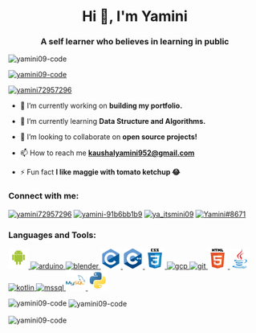 <h1 align="center">Hi 👋, I'm Yamini</h1>
<h3 align="center">A self learner who believes in learning in public</h3>

<p align="left"> <img src="https://komarev.com/ghpvc/?username=yamini09-code&label=Profile%20views&color=0e75b6&style=flat" alt="yamini09-code" /> </p>

<p align="left"> <a href="https://github.com/ryo-ma/github-profile-trophy"><img src="https://github-profile-trophy.vercel.app/?username=yamini09-code" alt="yamini09-code" /></a> </p>

<p align="left"> <a href="https://twitter.com/yamini72957296" target="blank"><img src="https://img.shields.io/twitter/follow/yamini72957296?logo=twitter&style=for-the-badge" alt="yamini72957296" /></a> </p>

- 🔭 I’m currently working on **building my portfolio.**    

- 🌱 I’m currently learning **Data Structure and Algorithms.**

- 👯 I’m looking to collaborate on **open source projects!**

- 📫 How to reach me **kaushalyamini952@gmail.com**

- ⚡ Fun fact **I like maggie with tomato ketchup 😂**

<h3 align="left">Connect with me:</h3>
<p align="left">
<a href="https://twitter.com/yamini72957296" target="blank"><img align="center" src="https://raw.githubusercontent.com/rahuldkjain/github-profile-readme-generator/master/src/images/icons/Social/twitter.svg" alt="yamini72957296" height="30" width="40" /></a>
<a href="https://linkedin.com/in/yamini-91b6bb1b9" target="blank"><img align="center" src="https://raw.githubusercontent.com/rahuldkjain/github-profile-readme-generator/master/src/images/icons/Social/linked-in-alt.svg" alt="yamini-91b6bb1b9" height="30" width="40" /></a>
<a href="https://instagram.com/ya_itsmini09" target="blank"><img align="center" src="https://raw.githubusercontent.com/rahuldkjain/github-profile-readme-generator/master/src/images/icons/Social/instagram.svg" alt="ya_itsmini09" height="30" width="40" /></a>
<a href="https://discord.gg/Yamini#8671" target="blank"><img align="center" src="https://raw.githubusercontent.com/rahuldkjain/github-profile-readme-generator/master/src/images/icons/Social/discord.svg" alt="Yamini#8671" height="30" width="40" /></a>
</p>

<h3 align="left">Languages and Tools:</h3>
<p align="left"> <a href="https://developer.android.com" target="_blank"> <img src="https://raw.githubusercontent.com/devicons/devicon/master/icons/android/android-original-wordmark.svg" alt="android" width="40" height="40"/> </a> <a href="https://www.arduino.cc/" target="_blank"> <img src="https://cdn.worldvectorlogo.com/logos/arduino-1.svg" alt="arduino" width="40" height="40"/> </a> <a href="https://www.blender.org/" target="_blank"> <img src="https://download.blender.org/branding/community/blender_community_badge_white.svg" alt="blender" width="40" height="40"/> </a> <a href="https://www.cprogramming.com/" target="_blank"> <img src="https://raw.githubusercontent.com/devicons/devicon/master/icons/c/c-original.svg" alt="c" width="40" height="40"/> </a> <a href="https://www.w3schools.com/cpp/" target="_blank"> <img src="https://raw.githubusercontent.com/devicons/devicon/master/icons/cplusplus/cplusplus-original.svg" alt="cplusplus" width="40" height="40"/> </a> <a href="https://www.w3schools.com/css/" target="_blank"> <img src="https://raw.githubusercontent.com/devicons/devicon/master/icons/css3/css3-original-wordmark.svg" alt="css3" width="40" height="40"/> </a> <a href="https://cloud.google.com" target="_blank"> <img src="https://www.vectorlogo.zone/logos/google_cloud/google_cloud-icon.svg" alt="gcp" width="40" height="40"/> </a> <a href="https://git-scm.com/" target="_blank"> <img src="https://www.vectorlogo.zone/logos/git-scm/git-scm-icon.svg" alt="git" width="40" height="40"/> </a> <a href="https://www.w3.org/html/" target="_blank"> <img src="https://raw.githubusercontent.com/devicons/devicon/master/icons/html5/html5-original-wordmark.svg" alt="html5" width="40" height="40"/> </a> <a href="https://www.java.com" target="_blank"> <img src="https://raw.githubusercontent.com/devicons/devicon/master/icons/java/java-original.svg" alt="java" width="40" height="40"/> </a> <a href="https://kotlinlang.org" target="_blank"> <img src="https://www.vectorlogo.zone/logos/kotlinlang/kotlinlang-icon.svg" alt="kotlin" width="40" height="40"/> </a> <a href="https://www.microsoft.com/en-us/sql-server" target="_blank"> <img src="https://www.svgrepo.com/show/303229/microsoft-sql-server-logo.svg" alt="mssql" width="40" height="40"/> </a> <a href="https://www.mysql.com/" target="_blank"> <img src="https://raw.githubusercontent.com/devicons/devicon/master/icons/mysql/mysql-original-wordmark.svg" alt="mysql" width="40" height="40"/> </a> <a href="https://www.python.org" target="_blank"> <img src="https://raw.githubusercontent.com/devicons/devicon/master/icons/python/python-original.svg" alt="python" width="40" height="40"/> </a> </p>

<p><img align="left" src="https://github-readme-stats.vercel.app/api/top-langs?username=yamini09-code&show_icons=true&locale=en&layout=compact" alt="yamini09-code" /></p>

<p>&nbsp;<img align="center" src="https://github-readme-stats.vercel.app/api?username=yamini09-code&show_icons=true&locale=en" alt="yamini09-code" /></p>

<p><img align="center" src="https://github-readme-streak-stats.herokuapp.com/?user=yamini09-code&" alt="yamini09-code" /></p>
